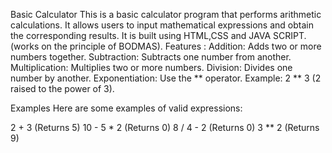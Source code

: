 Basic Calculator
This is a basic calculator program that performs arithmetic calculations. It allows users to input mathematical expressions and obtain the corresponding results. 
It is built using HTML,CSS and JAVA SCRIPT.(works on the principle of BODMAS).
Features :
Addition: Adds two or more numbers together.
Subtraction: Subtracts one number from another.
Multiplication: Multiplies two or more numbers.
Division: Divides one number by another.
Exponentiation: Use the ** operator. Example: 2 ** 3 (2 raised to the power of 3).

Examples
Here are some examples of valid expressions:

2 + 3 (Returns 5)
10 - 5 * 2 (Returns 0)
8 / 4 - 2 (Returns 0)
3 ** 2 (Returns 9)
